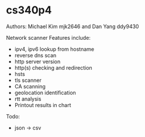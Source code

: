 # cs340p4
Authors: Michael Kim mjk2646 and Dan Yang ddy9430

Network scanner
Features include:
- ipv4, ipv6 lookup from hostname
- reverse dns scan
- http server version
- http(s) checking and redirection
- hsts
- tls scanner
- CA scanning
- geolocation identification
- rtt analysis
- Printout results in chart

Todo:
- json -> csv
